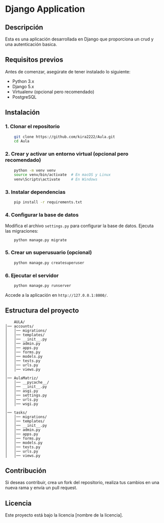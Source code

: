 # Django Application

## Descripción
Esta es una aplicación desarrollada en Django que proporciona un crud y una autenticación basica.

## Requisitos previos
Antes de comenzar, asegúrate de tener instalado lo siguiente:
- Python 3.x
- Django 5.x
- Virtualenv (opcional pero recomendado)
- PostgreSQL

## Instalación

### 1. Clonar el repositorio
```bash
    git clone https://github.com/kira2222/Aula.git
    cd Aula
```

### 2. Crear y activar un entorno virtual (opcional pero recomendado)
```bash
    python -m venv venv
    source venv/bin/activate  # En macOS y Linux
    venv\Scripts\activate     # En Windows
```

### 3. Instalar dependencias
```bash
    pip install -r requirements.txt
```

### 4. Configurar la base de datos
Modifica el archivo `settings.py` para configurar la base de datos.
Ejecuta las migraciones:
```bash
    python manage.py migrate
```

### 5. Crear un superusuario (opcional)
```bash
    python manage.py createsuperuser
```

### 6. Ejecutar el servidor
```bash
    python manage.py runserver
```
Accede a la aplicación en `http://127.0.0.1:8000/`.

## Estructura del proyecto
```
    AULA/
│── accounts/
│   │── migrations/
│   │── templates/
│   │── __init__.py
│   │── admin.py
│   │── apps.py
│   │── forms.py
│   │── models.py
│   │── tests.py
│   │── urls.py
│   │── views.py
│
│── AulaMatriz/
│   │── __pycache__/
│   │── __init__.py
│   │── asgi.py
│   │── settings.py
│   │── urls.py
│   │── wsgi.py
│
│── tasks/
│   │── migrations/
│   │── templates/
│   │── __init__.py
│   │── admin.py
│   │── apps.py
│   │── forms.py
│   │── models.py
│   │── tests.py
│   │── urls.py
│   │── views.py

```



## Contribución
Si deseas contribuir, crea un fork del repositorio, realiza tus cambios en una nueva rama y envía un pull request.

## Licencia
Este proyecto está bajo la licencia [nombre de la licencia].

